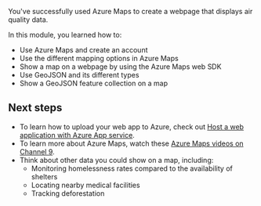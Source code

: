 You've successfully used Azure Maps to create a webpage that displays air quality data.

In this module, you learned how to:

* Use Azure Maps and create an account
* Use the different mapping options in Azure Maps
* Show a map on a webpage by using the Azure Maps web SDK
* Use GeoJSON and its different types
* Show a GeoJSON feature collection on a map

## Next steps

* To learn how to upload your web app to Azure, check out [Host a web application with Azure App service](https://docs.microsoft.com/learn/modules/host-a-web-app-with-azure-app-service/?azure-portal=true).
* To learn more about Azure Maps, watch these [Azure Maps videos on Channel 9](https://channel9.msdn.com/Search?term=%22azure%20maps%22&azure-portal=true).
* Think about other data you could show on a map, including:
  * Monitoring homelessness rates compared to the availability of shelters
  * Locating nearby medical facilities
  * Tracking deforestation
